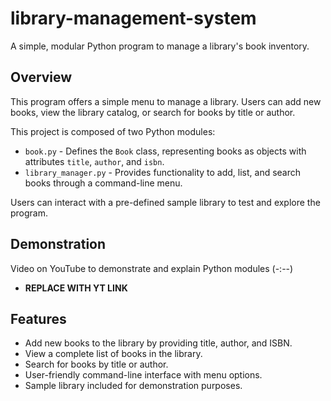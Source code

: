 # library-management-system

A simple, modular Python program to manage a library's book inventory.

## Overview

This program offers a simple menu to manage a library. Users can add new books, view the library catalog, or search for books by title or author.<br>

This project is composed of two Python modules:
- `book.py` - Defines the `Book` class, representing books as objects with attributes `title`, `author`, and `isbn`.
- `library_manager.py` - Provides functionality to add, list, and search books through a command-line menu.

Users can interact with a pre-defined sample library to test and explore the program.

## Demonstration

Video on YouTube to demonstrate and explain Python modules (-:--)
- **REPLACE WITH YT LINK**

## Features
- Add new books to the library by providing title, author, and ISBN.
- View a complete list of books in the library.
- Search for books by title or author.
- User-friendly command-line interface with menu options.
- Sample library included for demonstration purposes.